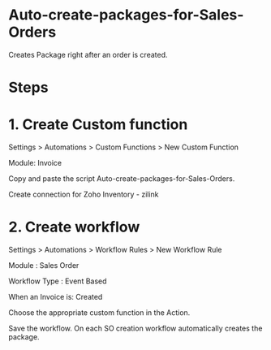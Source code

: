 # Auto-create-packages-for-Sales-Orders

Creates Package right after an order is created.

# Steps
# 1. Create Custom function

Settings > Automations > Custom Functions > New Custom Function 

Module: Invoice

Copy and paste the script Auto-create-packages-for-Sales-Orders.

Create connection for Zoho Inventory - zilink

# 2. Create workflow

Settings > Automations > Workflow Rules > New Workflow Rule

Module : Sales Order

Workflow Type : Event Based

When an Invoice is: Created

Choose the appropriate custom function in the Action.

Save the workflow. On each SO creation workflow automatically creates the package.
